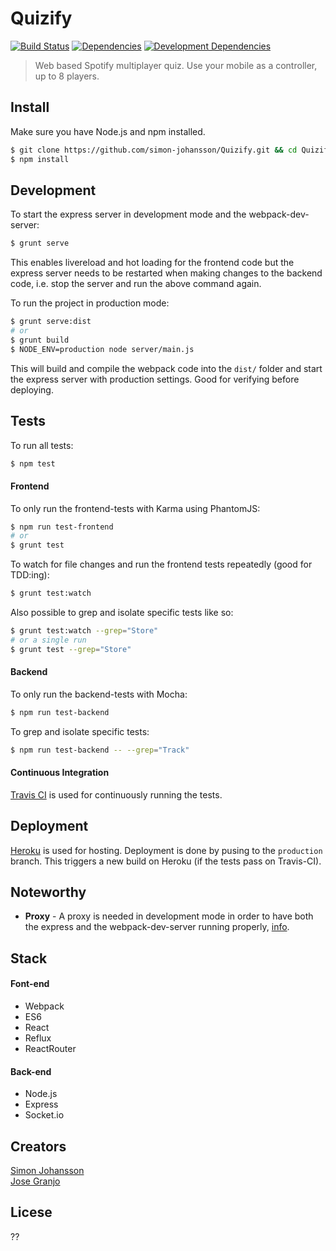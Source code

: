 # Quizify

[![Build Status][travis-image]][travis-url]
[![Dependencies][david-deps-image]][david-deps-url]
[![Development Dependencies][david-devdeps-image]][david-devdeps-url]

> Web based Spotify multiplayer quiz. Use your mobile as a controller, up to 8 players.

## Install
Make sure you have Node.js and npm installed.

```bash
$ git clone https://github.com/simon-johansson/Quizify.git && cd Quizify
$ npm install
```

## Development
To start the express server in development mode and the webpack-dev-server:
```bash
$ grunt serve
```
This enables livereload and hot loading for the frontend code but the express server needs to be restarted when making changes to the backend code, i.e. stop the server and run the above command again.

To run the project in production mode:
```bash
$ grunt serve:dist
# or
$ grunt build
$ NODE_ENV=production node server/main.js
```
This will build and compile the webpack code into the `dist/` folder and start the express server with production settings. Good for verifying before deploying.

## Tests
To run all tests:
```bash
$ npm test
```

#### Frontend
To only run the frontend-tests with Karma using PhantomJS:
```bash
$ npm run test-frontend
# or
$ grunt test
```

To watch for file changes and run the frontend tests repeatedly (good for TDD:ing):
```bash
$ grunt test:watch
```

Also possible to grep and isolate specific tests like so:
```bash
$ grunt test:watch --grep="Store"
# or a single run
$ grunt test --grep="Store"
```

#### Backend
To only run the backend-tests with Mocha:
```bash
$ npm run test-backend
```

To grep and isolate specific tests:
```bash
$ npm run test-backend -- --grep="Track"
```

#### Continuous Integration
[Travis CI](https://travis-ci.org/simon-johansson/Quizify) is used for continuously running the tests.

## Deployment
[Heroku](https://www.heroku.com/) is used for hosting. Deployment is done by pusing to the `production` branch. This triggers a new build on Heroku (if the tests pass on Travis-CI).

## Noteworthy
* **Proxy** - A proxy is needed in development mode in order to have both the express and the webpack-dev-server running properly, [info](http://www.christianalfoni.com/articles/2015_04_19_The-ultimate-webpack-setup).

## Stack
#### Font-end
* Webpack
* ES6
* React
* Reflux
* ReactRouter

#### Back-end
* Node.js
* Express
* Socket.io

## Creators
[Simon Johansson](https://github.com/simon-johansson) <br>
[Jose Granjo](https://github.com/josegranjo)

## Licese
??

[travis-image]: https://travis-ci.org/simon-johansson/Quizify.svg?branch=master
[travis-url]: https://travis-ci.org/simon-johansson/Quizify
[david-deps-image]: https://img.shields.io/david/simon-johansson/Quizify.svg
[david-deps-url]: https://david-dm.org/simon-johansson/Quizify
[david-devdeps-image]: https://img.shields.io/david/dev/simon-johansson/Quizify.svg
[david-devdeps-url]: https://david-dm.org/simon-johansson/Quizify#info=devDependencies&view=table
